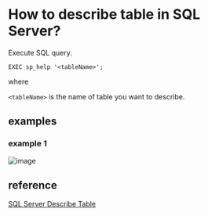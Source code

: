 # How to describe table in SQL Server?
Execute SQL query.

```
EXEC sp_help '<tableName>';
```

where

`<tableName>` is the name of table you want to describe.

## examples
### example 1

![image](https://github.com/user-attachments/assets/b6710c84-e255-4550-b109-16b08703f427)

## reference
[SQL Server Describe Table](https://www.geeksforgeeks.org/sql-server-describe-table/)
